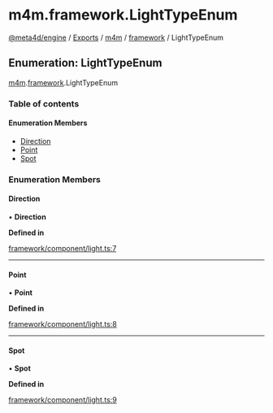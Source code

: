 # m4m.framework.LightTypeEnum

[@meta4d/engine](../) / [Exports](../modules/) / [m4m](../modules/m4m.md) / [framework](../modules/m4m.framework.md) / LightTypeEnum

## Enumeration: LightTypeEnum

[m4m](../modules/m4m.md).[framework](../modules/m4m.framework.md).LightTypeEnum

### Table of contents

#### Enumeration Members

* [Direction](m4m.framework.LightTypeEnum.md#direction)
* [Point](m4m.framework.LightTypeEnum.md#point)
* [Spot](m4m.framework.LightTypeEnum.md#spot)

### Enumeration Members

#### Direction

• **Direction**

**Defined in**

[framework/component/light.ts:7](https://github.com/meta4d-me/meta4d-engine/blob/cf6bfe6/src/framework/component/light.ts#L7)

***

#### Point

• **Point**

**Defined in**

[framework/component/light.ts:8](https://github.com/meta4d-me/meta4d-engine/blob/cf6bfe6/src/framework/component/light.ts#L8)

***

#### Spot

• **Spot**

**Defined in**

[framework/component/light.ts:9](https://github.com/meta4d-me/meta4d-engine/blob/cf6bfe6/src/framework/component/light.ts#L9)
